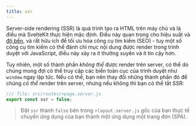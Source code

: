 ```yaml
---
title: ssr
---
```


Server-side rendering (SSR) là quá trình tạo ra HTML trên máy chủ và là điều mà SvelteKit thực hiện mặc định. Điều này quan trọng cho hiệu suất và [độ bền](https://kryogenix.org/code/browser/everyonehasjs.html), và rất hữu ích để tối ưu hóa công cụ tìm kiếm (SEO) - tuy một số công cụ tìm kiếm có thể đánh chỉ mục nội dung được render trong trình duyệt với JavaScript, điều này xảy ra ít thường xuyên và ít tin cậy hơn.

Tuy nhiên, một số thành phần _không thể_ được render trên server, có thể do chúng mong đợi có thể truy cập các biến toàn cục của trình duyệt như `window` ngay lập tức. Nếu có thể, bạn nên thay đổi những thành phần đó để chúng _có thể_ render trên server, nhưng nếu không thì bạn có thể tắt SSR:


```js
/// file: src/routes/+page.server.js
export const ssr = false;
```

> Đặt `ssr` thành `false` bên trong `+layout.server.js` gốc của bạn thực tế chuyển ứng dụng của bạn thành một ứng dụng một trang đơn (SPA).


